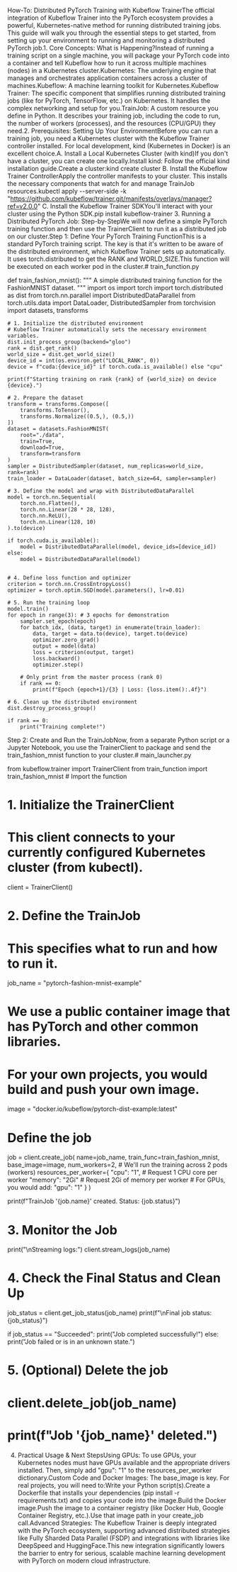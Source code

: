 How-To: Distributed PyTorch Training with Kubeflow TrainerThe official integration of Kubeflow Trainer into the PyTorch ecosystem provides a powerful, Kubernetes-native method for running distributed training jobs. This guide will walk you through the essential steps to get started, from setting up your environment to running and monitoring a distributed PyTorch job.1. Core Concepts: What is Happening?Instead of running a training script on a single machine, you will package your PyTorch code into a container and tell Kubeflow how to run it across multiple machines (nodes) in a Kubernetes cluster.Kubernetes: The underlying engine that manages and orchestrates application containers across a cluster of machines.Kubeflow: A machine learning toolkit for Kubernetes.Kubeflow Trainer: The specific component that simplifies running distributed training jobs (like for PyTorch, TensorFlow, etc.) on Kubernetes. It handles the complex networking and setup for you.TrainJob: A custom resource you define in Python. It describes your training job, including the code to run, the number of workers (processes), and the resources (CPU/GPU) they need.2. Prerequisites: Setting Up Your EnvironmentBefore you can run a training job, you need a Kubernetes cluster with the Kubeflow Trainer controller installed. For local development, kind (Kubernetes in Docker) is an excellent choice.A. Install a Local Kubernetes Cluster (with kind)If you don't have a cluster, you can create one locally.Install kind: Follow the official kind installation guide.Create a cluster:kind create cluster
B. Install the Kubeflow Trainer ControllerApply the controller manifests to your cluster. This installs the necessary components that watch for and manage TrainJob resources.kubectl apply --server-side -k "https://github.com/kubeflow/trainer.git/manifests/overlays/manager?ref=v2.0.0"
C. Install the Kubeflow Trainer SDKYou'll interact with your cluster using the Python SDK.pip install kubeflow-trainer
3. Running a Distributed PyTorch Job: Step-by-StepWe will now define a simple PyTorch training function and then use the TrainerClient to run it as a distributed job on our cluster.Step 1: Define Your PyTorch Training FunctionThis is a standard PyTorch training script. The key is that it's written to be aware of the distributed environment, which Kubeflow Trainer sets up automatically. It uses torch.distributed to get the RANK and WORLD_SIZE.This function will be executed on each worker pod in the cluster.# train_function.py

def train_fashion_mnist():
    """
    A simple distributed training function for the FashionMNIST dataset.
    """
    import os
    import torch
    import torch.distributed as dist
    from torch.nn.parallel import DistributedDataParallel
    from torch.utils.data import DataLoader, DistributedSampler
    from torchvision import datasets, transforms

    # 1. Initialize the distributed environment
    # Kubeflow Trainer automatically sets the necessary environment variables.
    dist.init_process_group(backend="gloo")
    rank = dist.get_rank()
    world_size = dist.get_world_size()
    device_id = int(os.environ.get("LOCAL_RANK", 0))
    device = f"cuda:{device_id}" if torch.cuda.is_available() else "cpu"

    print(f"Starting training on rank {rank} of {world_size} on device {device}.")

    # 2. Prepare the dataset
    transform = transforms.Compose([
        transforms.ToTensor(),
        transforms.Normalize((0.5,), (0.5,))
    ])
    dataset = datasets.FashionMNIST(
        root="./data",
        train=True,
        download=True,
        transform=transform
    )
    sampler = DistributedSampler(dataset, num_replicas=world_size, rank=rank)
    train_loader = DataLoader(dataset, batch_size=64, sampler=sampler)

    # 3. Define the model and wrap with DistributedDataParallel
    model = torch.nn.Sequential(
        torch.nn.Flatten(),
        torch.nn.Linear(28 * 28, 128),
        torch.nn.ReLU(),
        torch.nn.Linear(128, 10)
    ).to(device)

    if torch.cuda.is_available():
        model = DistributedDataParallel(model, device_ids=[device_id])
    else:
        model = DistributedDataParallel(model)


    # 4. Define loss function and optimizer
    criterion = torch.nn.CrossEntropyLoss()
    optimizer = torch.optim.SGD(model.parameters(), lr=0.01)

    # 5. Run the training loop
    model.train()
    for epoch in range(3): # 3 epochs for demonstration
        sampler.set_epoch(epoch)
        for batch_idx, (data, target) in enumerate(train_loader):
            data, target = data.to(device), target.to(device)
            optimizer.zero_grad()
            output = model(data)
            loss = criterion(output, target)
            loss.backward()
            optimizer.step()

        # Only print from the master process (rank 0)
        if rank == 0:
            print(f"Epoch {epoch+1}/{3} | Loss: {loss.item():.4f}")

    # 6. Clean up the distributed environment
    dist.destroy_process_group()

    if rank == 0:
        print("Training complete!")

Step 2: Create and Run the TrainJobNow, from a separate Python script or a Jupyter Notebook, you use the TrainerClient to package and send the train_fashion_mnist function to your cluster.# main_launcher.py

from kubeflow.trainer import TrainerClient
from train_function import train_fashion_mnist # Import the function

# 1. Initialize the TrainerClient
# This client connects to your currently configured Kubernetes cluster (from kubectl).
client = TrainerClient()

# 2. Define the TrainJob
# This specifies what to run and how to run it.
job_name = "pytorch-fashion-mnist-example"

# We use a public container image that has PyTorch and other common libraries.
# For your own projects, you would build and push your own image.
image = "docker.io/kubeflow/pytorch-dist-example:latest"

# Define the job
job = client.create_job(
    name=job_name,
    train_func=train_fashion_mnist,
    base_image=image,
    num_workers=2,  # We'll run the training across 2 pods (workers)
    resources_per_worker={
        "cpu": "1",         # Request 1 CPU core per worker
        "memory": "2Gi"     # Request 2Gi of memory per worker
        # For GPUs, you would add: "gpu": "1"
    }
)

print(f"TrainJob '{job.name}' created. Status: {job.status}")

# 3. Monitor the Job
print("\nStreaming logs:")
client.stream_logs(job_name)

# 4. Check the Final Status and Clean Up
job_status = client.get_job_status(job_name)
print(f"\nFinal job status: {job_status}")

if job_status == "Succeeded":
    print("Job completed successfully!")
else:
    print("Job failed or is in an unknown state.")

# 5. (Optional) Delete the job
# client.delete_job(job_name)
# print(f"Job '{job_name}' deleted.")

4. Practical Usage & Next StepsUsing GPUs: To use GPUs, your Kubernetes nodes must have GPUs available and the appropriate drivers installed. Then, simply add "gpu": "1" to the resources_per_worker dictionary.Custom Code and Docker Images: The base_image is key. For real projects, you will need to:Write your Python script(s).Create a Dockerfile that installs your dependencies (pip install -r requirements.txt) and copies your code into the image.Build the Docker image.Push the image to a container registry (like Docker Hub, Google Container Registry, etc.).Use that image path in your create_job call.Advanced Strategies: The Kubeflow Trainer is deeply integrated with the PyTorch ecosystem, supporting advanced distributed strategies like Fully Sharded Data Parallel (FSDP) and integrations with libraries like DeepSpeed and HuggingFace.This new integration significantly lowers the barrier to entry for serious, scalable machine learning development with PyTorch on modern cloud infrastructure.
